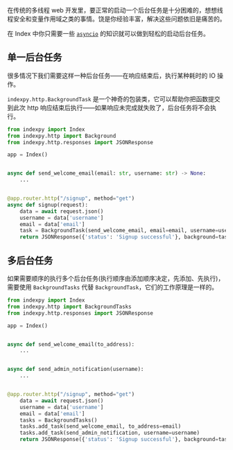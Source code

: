 在传统的多线程 web 开发里，要正常的启动一个后台任务是十分困难的，想想线程安全和变量作用域之类的事情。饶是你经验丰富，解决这些问题依旧是痛苦的。

在 Index 中你只需要一些 [`asyncio`](https://docs.python.org/3/library/asyncio.html) 的知识就可以做到轻松的启动后台任务。

## 单一后台任务

很多情况下我们需要这样一种后台任务——在响应结束后，执行某种耗时的 IO 操作。

`indexpy.http.BackgroundTask` 是一个神奇的包装类，它可以帮助你把函数提交到此次 http 响应结束后执行——如果响应未完成就失败了，后台任务将不会执行。

```python
from indexpy import Index
from indexpy.http import Background
from indexpy.http.responses import JSONResponse

app = Index()


async def send_welcome_email(email: str, username: str) -> None:
    ...


@app.router.http("/signup", method="get")
async def signup(request):
    data = await request.json()
    username = data['username']
    email = data['email']
    task = BackgroundTask(send_welcome_email, email=email, username=username)
    return JSONResponse({'status': 'Signup successful'}, background=task)
```

## 多后台任务

如果需要顺序的执行多个后台任务(执行顺序由添加顺序决定，先添加、先执行)，需要使用 `BackgroundTasks` 代替 `BackgroundTask`，它们的工作原理是一样的。

```python
from indexpy import Index
from indexpy.http import BackgroundTasks
from indexpy.http.responses import JSONResponse

app = Index()


async def send_welcome_email(to_address):
    ...


async def send_admin_notification(username):
    ...


@app.router.http("/signup", method="get")
    data = await request.json()
    username = data['username']
    email = data['email']
    tasks = BackgroundTasks()
    tasks.add_task(send_welcome_email, to_address=email)
    tasks.add_task(send_admin_notification, username=username)
    return JSONResponse({'status': 'Signup successful'}, background=tasks)
```
